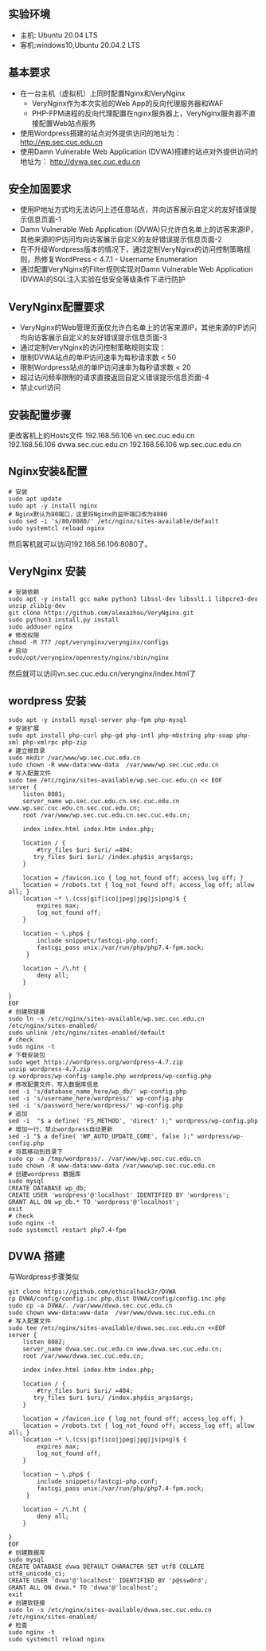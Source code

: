 ## 实验环境
- 主机: Ubuntu 20.04 LTS
- 客机:windows10,Ubuntu 20.04.2 LTS

## 基本要求
- 在一台主机（虚拟机）上同时配置Nginx和VeryNginx
	- VeryNginx作为本次实验的Web App的反向代理服务器和WAF
	- PHP-FPM进程的反向代理配置在nginx服务器上，VeryNginx服务器不直接配置Web站点服务
- 使用Wordpress搭建的站点对外提供访问的地址为： http://wp.sec.cuc.edu.cn
- 使用Damn Vulnerable Web Application (DVWA)搭建的站点对外提供访问的地址为： http://dvwa.sec.cuc.edu.cn

## 安全加固要求
- 使用IP地址方式均无法访问上述任意站点，并向访客展示自定义的友好错误提示信息页面-1
- Damn Vulnerable Web Application (DVWA)只允许白名单上的访客来源IP，其他来源的IP访问均向访客展示自定义的友好错误提示信息页面-2
- 在不升级Wordpress版本的情况下，通过定制VeryNginx的访问控制策略规则，热修复WordPress < 4.7.1 - Username Enumeration
- 通过配置VeryNginx的Filter规则实现对Damn Vulnerable Web Application (DVWA)的SQL注入实验在低安全等级条件下进行防护

## VeryNginx配置要求
- VeryNginx的Web管理页面仅允许白名单上的访客来源IP，其他来源的IP访问均向访客展示自定义的友好错误提示信息页面-3
- 通过定制VeryNginx的访问控制策略规则实现：
- 限制DVWA站点的单IP访问速率为每秒请求数 < 50
- 限制Wordpress站点的单IP访问速率为每秒请求数 < 20
- 超过访问频率限制的请求直接返回自定义错误提示信息页面-4
- 禁止curl访问

## 安装配置步骤
更改客机上的Hosts文件
192.168.56.106 vn.sec.cuc.edu.cn  
192.168.56.106 dvwa.sec.cuc.edu.cn
192.168.56.106 wp.sec.cuc.edu.cn
## Nginx安装&配置
```
# 安装
sudo apt update
sudo apt -y install nginx
# Nginx默认为80端口，这里将Nginx的监听端口改为8080
sudo sed -i 's/80/8080/' /etc/nginx/sites-available/default
sudo systemtcl reload nginx
```
然后客机就可以访问192.168.56.106:8080了。



## VeryNginx 安装
```
# 安装依赖
sudo apt -y install gcc make python3 libssl-dev libssl1.1 libpcre3-dev unzip zlib1g-dev 
git clone https://github.com/alexazhou/VeryNginx.git
sudo python3 install.py install 
sudo adduser nginx
# 修改权限
chmod -R 777 /opt/verynginx/verynginx/configs
# 启动
sudo/opt/verynginx/openresty/nginx/sbin/nginx

```
然后就可以访问vn.sec.cuc.edu.cn/verynginx/index.html了

## wordpress 安装
```
sudo apt -y install mysql-server php-fpm php-mysql
# 安装扩展
sudo apt install php-curl php-gd php-intl php-mbstring php-soap php-xml php-xmlrpc php-zip
# 建立根目录
sudo mkdir /var/www/wp.sec.cuc.edu.cn
sudo chown -R www-data:www-data  /var/www/wp.sec.cuc.edu.cn
# 写入配置文件
sudo tee /etc/nginx/sites-available/wp.sec.cuc.edu.cn << EOF
server {
    listen 8081;
    server_name wp.sec.cuc.edu.cn.sec.cuc.edu.cn www.wp.sec.cuc.edu.cn.sec.cuc.edu.cn;
    root /var/www/wp.sec.cuc.edu.cn.sec.cuc.edu.cn;

    index index.html index.htm index.php;

    location / {
        #try_files $uri $uri/ =404;
       try_files $uri $uri/ /index.php$is_args$args;
    }

    location = /favicon.ico { log_not_found off; access_log off; }
    location = /robots.txt { log_not_found off; access_log off; allow all; }
    location ~* \.(css|gif|ico|jpeg|jpg|js|png)$ {
        expires max;
        log_not_found off;
    }

    location ~ \.php$ {
        include snippets/fastcgi-php.conf;
        fastcgi_pass unix:/var/run/php/php7.4-fpm.sock;
     }

    location ~ /\.ht {
        deny all;
    }

}
EOF
# 创建软链接
sudo ln -s /etc/nginx/sites-available/wp.sec.cuc.edu.cn /etc/nginx/sites-enabled/ 
sudo unlink /etc/nginx/sites-enabled/default
# check
sudo nginx -t
# 下载安装包
sudo wget https://wordpress.org/wordpress-4.7.zip
unzip wordpress-4.7.zip
cp wordpress/wp-config-sample.php wordpress/wp-config.php
# 修改配置文件，写入数据库信息
sed -i 's/database_name_here/wp_db/' wp-config.php
sed -i 's/username_here/wordpress/' wp-config.php
sed -i 's/password_here/wordpress/' wp-config.php
# 追加
sed -i  "$ a define( 'FS_METHOD', 'direct' );" wordpress/wp-config.php
# 增加一行，禁止wordpress自动更新
sed -i "$ a define( 'WP_AUTO_UPDATE_CORE', false );" wordpress/wp-config.php
# 将其移动到目录下
sudo cp -a /tmp/wordpress/. /var/www/wp.sec.cuc.edu.cn 
sudo chown -R www-data:www-data /var/www/wp.sec.cuc.edu.cn 
# 创建wordpress 数据库
sudo mysql
CREATE DATABASE wp_db;
CREATE USER 'wordpress'@'localhost' IDENTIFIED BY 'wordpress';
GRANT ALL ON wp_db.* TO 'wordpress'@'localhost';
exit
# check
sudo nginx -t
sudo systemctl restart php7.4-fpm
```

## DVWA 搭建
与Wordpress步骤类似
```
git clone https://github.com/ethicalhack3r/DVWA
cp DVWA/config/config.inc.php.dist DVWA/config/config.inc.php 
sudo cp -a DVWA/. /var/www/dvwa.sec.cuc.edu.cn
sudo chown www-data:www-data  /var/www/dvwa.sec.cuc.edu.cn
# 写入配置文件
sudo tee /etc/nginx/sites-available/dvwa.sec.cuc.edu.cn <<EOF
server {
    listen 8082;
    server_name dvwa.sec.cuc.edu.cn www.dvwa.sec.cuc.edu.cn;
    root /var/www/dvwa.sec.cuc.edu.cn;

    index index.html index.htm index.php;

    location / {
        #try_files $uri $uri/ =404;
       try_files $uri $uri/ /index.php$is_args$args;
    }

    location = /favicon.ico { log_not_found off; access_log off; }
    location = /robots.txt { log_not_found off; access_log off; allow all; }
    location ~* \.(css|gif|ico|jpeg|jpg|js|png)$ {
        expires max;
        log_not_found off;
    }

    location ~ \.php$ {
        include snippets/fastcgi-php.conf;
        fastcgi_pass unix:/var/run/php/php7.4-fpm.sock;
     }

    location ~ /\.ht {
        deny all;
    }

}
EOF
# 创建数据库
sudo mysql
CREATE DATABASE dvwa DEFAULT CHARACTER SET utf8 COLLATE utf8_unicode_ci;
CREATE USER 'dvwa'@'localhost' IDENTIFIED BY 'p@ssw0rd';
GRANT ALL ON dvwa.* TO 'dvwa'@'localhost';
exit
# 创建软链接
sudo ln -s /etc/nginx/sites-available/dvwa.sec.cuc.edu.cn /etc/nginx/sites-enabled/
# 检查
sudo nginx -t
sudo systemctl reload nginx
```